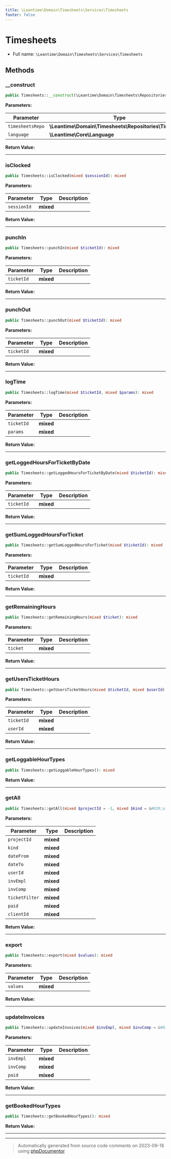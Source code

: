 ```yaml
---
title: \Leantime\Domain\Timesheets\Services\Timesheets
footer: false
---
```


# Timesheets





* Full name: `\Leantime\Domain\Timesheets\Services\Timesheets`



## Methods

### __construct



```php
public Timesheets::__construct(\Leantime\Domain\Timesheets\Repositories\Timesheets $timesheetsRepo, \Leantime\Core\Language $language): mixed
```








**Parameters:**

| Parameter | Type | Description |
|-----------|------|-------------|
| `timesheetsRepo` | **\Leantime\Domain\Timesheets\Repositories\Timesheets** |  |
| `language` | **\Leantime\Core\Language** |  |


**Return Value:**





---
### isClocked



```php
public Timesheets::isClocked(mixed $sessionId): mixed
```








**Parameters:**

| Parameter | Type | Description |
|-----------|------|-------------|
| `sessionId` | **mixed** |  |


**Return Value:**





---
### punchIn



```php
public Timesheets::punchIn(mixed $ticketId): mixed
```








**Parameters:**

| Parameter | Type | Description |
|-----------|------|-------------|
| `ticketId` | **mixed** |  |


**Return Value:**





---
### punchOut



```php
public Timesheets::punchOut(mixed $ticketId): mixed
```








**Parameters:**

| Parameter | Type | Description |
|-----------|------|-------------|
| `ticketId` | **mixed** |  |


**Return Value:**





---
### logTime



```php
public Timesheets::logTime(mixed $ticketId, mixed $params): mixed
```








**Parameters:**

| Parameter | Type | Description |
|-----------|------|-------------|
| `ticketId` | **mixed** |  |
| `params` | **mixed** |  |


**Return Value:**





---
### getLoggedHoursForTicketByDate



```php
public Timesheets::getLoggedHoursForTicketByDate(mixed $ticketId): mixed
```








**Parameters:**

| Parameter | Type | Description |
|-----------|------|-------------|
| `ticketId` | **mixed** |  |


**Return Value:**





---
### getSumLoggedHoursForTicket



```php
public Timesheets::getSumLoggedHoursForTicket(mixed $ticketId): mixed
```








**Parameters:**

| Parameter | Type | Description |
|-----------|------|-------------|
| `ticketId` | **mixed** |  |


**Return Value:**





---
### getRemainingHours



```php
public Timesheets::getRemainingHours(mixed $ticket): mixed
```








**Parameters:**

| Parameter | Type | Description |
|-----------|------|-------------|
| `ticket` | **mixed** |  |


**Return Value:**





---
### getUsersTicketHours



```php
public Timesheets::getUsersTicketHours(mixed $ticketId, mixed $userId): mixed
```








**Parameters:**

| Parameter | Type | Description |
|-----------|------|-------------|
| `ticketId` | **mixed** |  |
| `userId` | **mixed** |  |


**Return Value:**





---
### getLoggableHourTypes



```php
public Timesheets::getLoggableHourTypes(): mixed
```









**Return Value:**





---
### getAll



```php
public Timesheets::getAll(mixed $projectId = -1, mixed $kind = &#039;all&#039;, mixed $dateFrom = &#039;0000-01-01 00:00:00&#039;, mixed $dateTo = &#039;9999-12-24 00:00:00&#039;, mixed $userId = &#039;all&#039;, mixed $invEmpl = &#039;1&#039;, mixed $invComp = &#039;1&#039;, mixed $ticketFilter = &#039;-1&#039;, mixed $paid = &#039;1&#039;, mixed $clientId = &#039;-1&#039;): mixed
```








**Parameters:**

| Parameter | Type | Description |
|-----------|------|-------------|
| `projectId` | **mixed** |  |
| `kind` | **mixed** |  |
| `dateFrom` | **mixed** |  |
| `dateTo` | **mixed** |  |
| `userId` | **mixed** |  |
| `invEmpl` | **mixed** |  |
| `invComp` | **mixed** |  |
| `ticketFilter` | **mixed** |  |
| `paid` | **mixed** |  |
| `clientId` | **mixed** |  |


**Return Value:**





---
### export



```php
public Timesheets::export(mixed $values): mixed
```








**Parameters:**

| Parameter | Type | Description |
|-----------|------|-------------|
| `values` | **mixed** |  |


**Return Value:**





---
### updateInvoices



```php
public Timesheets::updateInvoices(mixed $invEmpl, mixed $invComp = &#039;&#039;, mixed $paid = &#039;&#039;): mixed
```








**Parameters:**

| Parameter | Type | Description |
|-----------|------|-------------|
| `invEmpl` | **mixed** |  |
| `invComp` | **mixed** |  |
| `paid` | **mixed** |  |


**Return Value:**





---
### getBookedHourTypes



```php
public Timesheets::getBookedHourTypes(): mixed
```









**Return Value:**





---


---
> Automatically generated from source code comments on 2023-09-18 using [phpDocumentor](http://www.phpdoc.org/)
